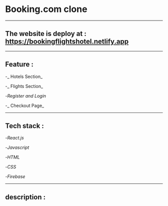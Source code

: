 # **Booking.com clone**
---
## The website is deploy at : https://bookingflightshotel.netlify.app
---
## Feature :

-_ Hotels Section_

-_ Flights Section_

-_Register and Login_

-_ Checkout Page_

---
## Tech stack :

-_React.js_

-_Javascript_

-_HTML_

-_CSS_

-_Firebase_

---
## description :

